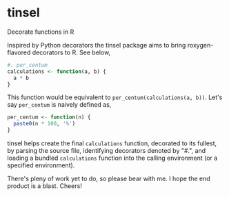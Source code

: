 # tinsel

Decorate functions in R

Inspired by Python decorators the tinsel package aims to bring roxygen-flavored
decorators to R. See below,

```R 
#. per_centum 
calculations <- function(a, b) { 
  a * b 
} 
```

This function would be equivalent to `per_centum(calculations(a, b))`. Let's say
`per_centum` is naively defined as,

```R
per_centum <- function(n) {
  paste0(n * 100, '%')
}
```

tinsel helps create the final `calculations` function, decorated to its fullest,
by parsing the source file, identifying decorators denoted by "#.", and loading
a bundled `calculations` function into the calling environment (or a specified
environment).

There's pleny of work yet to do, so please bear with me. I hope the end
product is a blast. Cheers!
